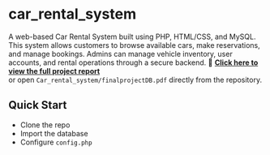 # car_rental_system
A web-based Car Rental System built using PHP, HTML/CSS, and MySQL. This system allows customers to browse available cars, make reservations, and manage bookings. Admins can manage vehicle inventory, user accounts, and rental operations through a secure backend.
📄 **[Click here to view the full project report](Car_rental_system/finalprojectDB.pdf)**  
or open `Car_rental_system/finalprojectDB.pdf` directly from the repository.


## Quick Start
- Clone the repo
- Import the database
- Configure `config.php`
